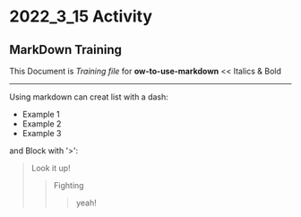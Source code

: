 # 2022_3_15 Activity   
## MarkDown Training   
   
This Document is *Training file* for **ow-to-use-markdown**  <<  Italics & Bold   
<hr/>   
Using markdown can creat list with a dash:   
   
- Example 1   
- Example 2   
- Example 3   
   
and Block with '>':

>Look it up!
>>Fighting
>>>yeah!
